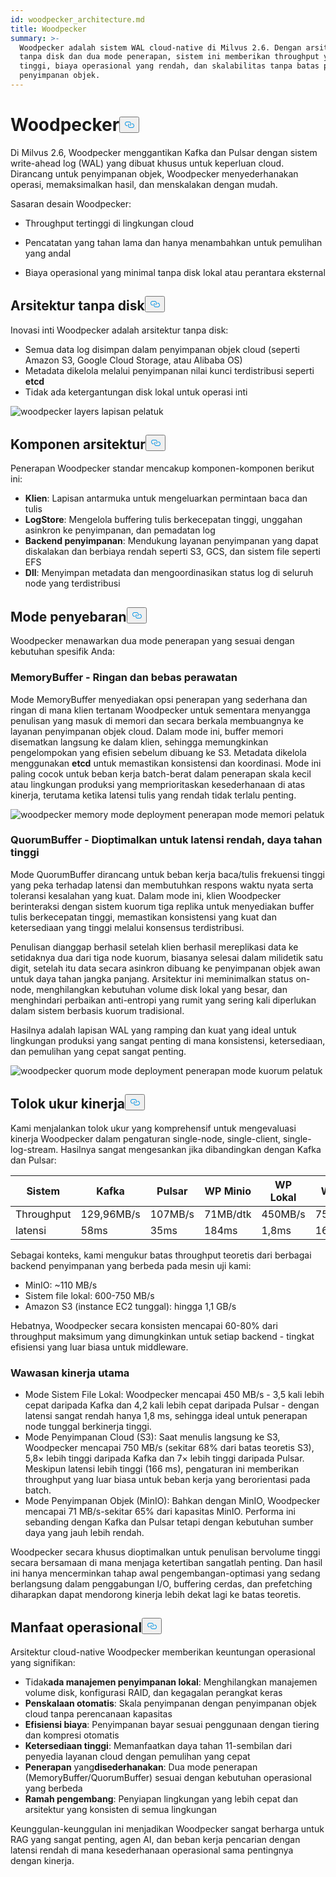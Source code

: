 ```yaml
---
id: woodpecker_architecture.md
title: Woodpecker
summary: >-
  Woodpecker adalah sistem WAL cloud-native di Milvus 2.6. Dengan arsitektur
  tanpa disk dan dua mode penerapan, sistem ini memberikan throughput yang
  tinggi, biaya operasional yang rendah, dan skalabilitas tanpa batas pada
  penyimpanan objek.
---
```

<h1 id="Woodpecker" class="common-anchor-header">Woodpecker<button data-href="#Woodpecker" class="anchor-icon" translate="no">
      <svg translate="no"
        aria-hidden="true"
        focusable="false"
        height="20"
        version="1.1"
        viewBox="0 0 16 16"
        width="16"
      >
        <path
          fill="#0092E4"
          fill-rule="evenodd"
          d="M4 9h1v1H4c-1.5 0-3-1.69-3-3.5S2.55 3 4 3h4c1.45 0 3 1.69 3 3.5 0 1.41-.91 2.72-2 3.25V8.59c.58-.45 1-1.27 1-2.09C10 5.22 8.98 4 8 4H4c-.98 0-2 1.22-2 2.5S3 9 4 9zm9-3h-1v1h1c1 0 2 1.22 2 2.5S13.98 12 13 12H9c-.98 0-2-1.22-2-2.5 0-.83.42-1.64 1-2.09V6.25c-1.09.53-2 1.84-2 3.25C6 11.31 7.55 13 9 13h4c1.45 0 3-1.69 3-3.5S14.5 6 13 6z"
        ></path>
      </svg>
    </button></h1><p>Di Milvus 2.6, Woodpecker menggantikan Kafka dan Pulsar dengan sistem write-ahead log (WAL) yang dibuat khusus untuk keperluan cloud. Dirancang untuk penyimpanan objek, Woodpecker menyederhanakan operasi, memaksimalkan hasil, dan menskalakan dengan mudah.</p>
<p>Sasaran desain Woodpecker:</p>
<ul>
<li><p>Throughput tertinggi di lingkungan cloud</p></li>
<li><p>Pencatatan yang tahan lama dan hanya menambahkan untuk pemulihan yang andal</p></li>
<li><p>Biaya operasional yang minimal tanpa disk lokal atau perantara eksternal</p></li>
</ul>
<h2 id="Zero-disk-architecture" class="common-anchor-header">Arsitektur tanpa disk<button data-href="#Zero-disk-architecture" class="anchor-icon" translate="no">
      <svg translate="no"
        aria-hidden="true"
        focusable="false"
        height="20"
        version="1.1"
        viewBox="0 0 16 16"
        width="16"
      >
        <path
          fill="#0092E4"
          fill-rule="evenodd"
          d="M4 9h1v1H4c-1.5 0-3-1.69-3-3.5S2.55 3 4 3h4c1.45 0 3 1.69 3 3.5 0 1.41-.91 2.72-2 3.25V8.59c.58-.45 1-1.27 1-2.09C10 5.22 8.98 4 8 4H4c-.98 0-2 1.22-2 2.5S3 9 4 9zm9-3h-1v1h1c1 0 2 1.22 2 2.5S13.98 12 13 12H9c-.98 0-2-1.22-2-2.5 0-.83.42-1.64 1-2.09V6.25c-1.09.53-2 1.84-2 3.25C6 11.31 7.55 13 9 13h4c1.45 0 3-1.69 3-3.5S14.5 6 13 6z"
        ></path>
      </svg>
    </button></h2><p>Inovasi inti Woodpecker adalah arsitektur tanpa disk:</p>
<ul>
<li>Semua data log disimpan dalam penyimpanan objek cloud (seperti Amazon S3, Google Cloud Storage, atau Alibaba OS)</li>
<li>Metadata dikelola melalui penyimpanan nilai kunci terdistribusi seperti <strong>etcd</strong></li>
<li>Tidak ada ketergantungan disk lokal untuk operasi inti</li>
</ul>
<p>
  
   <span class="img-wrapper"> <img translate="no" src="/docs/v2.6.x/assets/woodpecker_layers.png" alt="woodpecker layers" class="doc-image" id="woodpecker-layers" />
   </span> <span class="img-wrapper"> <span>lapisan pelatuk</span> </span></p>
<h2 id="Architecture-components" class="common-anchor-header">Komponen arsitektur<button data-href="#Architecture-components" class="anchor-icon" translate="no">
      <svg translate="no"
        aria-hidden="true"
        focusable="false"
        height="20"
        version="1.1"
        viewBox="0 0 16 16"
        width="16"
      >
        <path
          fill="#0092E4"
          fill-rule="evenodd"
          d="M4 9h1v1H4c-1.5 0-3-1.69-3-3.5S2.55 3 4 3h4c1.45 0 3 1.69 3 3.5 0 1.41-.91 2.72-2 3.25V8.59c.58-.45 1-1.27 1-2.09C10 5.22 8.98 4 8 4H4c-.98 0-2 1.22-2 2.5S3 9 4 9zm9-3h-1v1h1c1 0 2 1.22 2 2.5S13.98 12 13 12H9c-.98 0-2-1.22-2-2.5 0-.83.42-1.64 1-2.09V6.25c-1.09.53-2 1.84-2 3.25C6 11.31 7.55 13 9 13h4c1.45 0 3-1.69 3-3.5S14.5 6 13 6z"
        ></path>
      </svg>
    </button></h2><p>Penerapan Woodpecker standar mencakup komponen-komponen berikut ini:</p>
<ul>
<li><strong>Klien</strong>: Lapisan antarmuka untuk mengeluarkan permintaan baca dan tulis</li>
<li><strong>LogStore</strong>: Mengelola buffering tulis berkecepatan tinggi, unggahan asinkron ke penyimpanan, dan pemadatan log</li>
<li><strong>Backend penyimpanan</strong>: Mendukung layanan penyimpanan yang dapat diskalakan dan berbiaya rendah seperti S3, GCS, dan sistem file seperti EFS</li>
<li><strong>Dll</strong>: Menyimpan metadata dan mengoordinasikan status log di seluruh node yang terdistribusi</li>
</ul>
<h2 id="Deployment-modes" class="common-anchor-header">Mode penyebaran<button data-href="#Deployment-modes" class="anchor-icon" translate="no">
      <svg translate="no"
        aria-hidden="true"
        focusable="false"
        height="20"
        version="1.1"
        viewBox="0 0 16 16"
        width="16"
      >
        <path
          fill="#0092E4"
          fill-rule="evenodd"
          d="M4 9h1v1H4c-1.5 0-3-1.69-3-3.5S2.55 3 4 3h4c1.45 0 3 1.69 3 3.5 0 1.41-.91 2.72-2 3.25V8.59c.58-.45 1-1.27 1-2.09C10 5.22 8.98 4 8 4H4c-.98 0-2 1.22-2 2.5S3 9 4 9zm9-3h-1v1h1c1 0 2 1.22 2 2.5S13.98 12 13 12H9c-.98 0-2-1.22-2-2.5 0-.83.42-1.64 1-2.09V6.25c-1.09.53-2 1.84-2 3.25C6 11.31 7.55 13 9 13h4c1.45 0 3-1.69 3-3.5S14.5 6 13 6z"
        ></path>
      </svg>
    </button></h2><p>Woodpecker menawarkan dua mode penerapan yang sesuai dengan kebutuhan spesifik Anda:</p>
<h3 id="MemoryBuffer---Lightweight-and-maintenance-free" class="common-anchor-header">MemoryBuffer - Ringan dan bebas perawatan</h3><p>Mode MemoryBuffer menyediakan opsi penerapan yang sederhana dan ringan di mana klien tertanam Woodpecker untuk sementara menyangga penulisan yang masuk di memori dan secara berkala membuangnya ke layanan penyimpanan objek cloud. Dalam mode ini, buffer memori disematkan langsung ke dalam klien, sehingga memungkinkan pengelompokan yang efisien sebelum dibuang ke S3. Metadata dikelola menggunakan <strong>etcd</strong> untuk memastikan konsistensi dan koordinasi. Mode ini paling cocok untuk beban kerja batch-berat dalam penerapan skala kecil atau lingkungan produksi yang memprioritaskan kesederhanaan di atas kinerja, terutama ketika latensi tulis yang rendah tidak terlalu penting.</p>
<p>
  
   <span class="img-wrapper"> <img translate="no" src="/docs/v2.6.x/assets/woodpecker_memorybuffer_mode_deployment.png" alt="woodpecker memory mode deployment" class="doc-image" id="woodpecker-memory-mode-deployment" />
   </span> <span class="img-wrapper"> <span>penerapan mode memori</span> </span>pelatuk</p>
<h3 id="QuorumBuffer---Optimized-for-low-latency-high-durability" class="common-anchor-header">QuorumBuffer - Dioptimalkan untuk latensi rendah, daya tahan tinggi</h3><p>Mode QuorumBuffer dirancang untuk beban kerja baca/tulis frekuensi tinggi yang peka terhadap latensi dan membutuhkan respons waktu nyata serta toleransi kesalahan yang kuat. Dalam mode ini, klien Woodpecker berinteraksi dengan sistem kuorum tiga replika untuk menyediakan buffer tulis berkecepatan tinggi, memastikan konsistensi yang kuat dan ketersediaan yang tinggi melalui konsensus terdistribusi.</p>
<p>Penulisan dianggap berhasil setelah klien berhasil mereplikasi data ke setidaknya dua dari tiga node kuorum, biasanya selesai dalam milidetik satu digit, setelah itu data secara asinkron dibuang ke penyimpanan objek awan untuk daya tahan jangka panjang. Arsitektur ini meminimalkan status on-node, menghilangkan kebutuhan volume disk lokal yang besar, dan menghindari perbaikan anti-entropi yang rumit yang sering kali diperlukan dalam sistem berbasis kuorum tradisional.</p>
<p>Hasilnya adalah lapisan WAL yang ramping dan kuat yang ideal untuk lingkungan produksi yang sangat penting di mana konsistensi, ketersediaan, dan pemulihan yang cepat sangat penting.</p>
<p>
  
   <span class="img-wrapper"> <img translate="no" src="/docs/v2.6.x/assets/woodpecker_quorumbuffer_mode_deployment.png" alt="woodpecker quorum mode deployment" class="doc-image" id="woodpecker-quorum-mode-deployment" />
   </span> <span class="img-wrapper"> <span>penerapan mode kuorum pelatuk</span> </span></p>
<h2 id="Performance-benchmarks" class="common-anchor-header">Tolok ukur kinerja<button data-href="#Performance-benchmarks" class="anchor-icon" translate="no">
      <svg translate="no"
        aria-hidden="true"
        focusable="false"
        height="20"
        version="1.1"
        viewBox="0 0 16 16"
        width="16"
      >
        <path
          fill="#0092E4"
          fill-rule="evenodd"
          d="M4 9h1v1H4c-1.5 0-3-1.69-3-3.5S2.55 3 4 3h4c1.45 0 3 1.69 3 3.5 0 1.41-.91 2.72-2 3.25V8.59c.58-.45 1-1.27 1-2.09C10 5.22 8.98 4 8 4H4c-.98 0-2 1.22-2 2.5S3 9 4 9zm9-3h-1v1h1c1 0 2 1.22 2 2.5S13.98 12 13 12H9c-.98 0-2-1.22-2-2.5 0-.83.42-1.64 1-2.09V6.25c-1.09.53-2 1.84-2 3.25C6 11.31 7.55 13 9 13h4c1.45 0 3-1.69 3-3.5S14.5 6 13 6z"
        ></path>
      </svg>
    </button></h2><p>Kami menjalankan tolok ukur yang komprehensif untuk mengevaluasi kinerja Woodpecker dalam pengaturan single-node, single-client, single-log-stream. Hasilnya sangat mengesankan jika dibandingkan dengan Kafka dan Pulsar:</p>
<table>
<thead>
<tr><th>Sistem</th><th>Kafka</th><th>Pulsar</th><th>WP Minio</th><th>WP Lokal</th><th>WP S3</th></tr>
</thead>
<tbody>
<tr><td>Throughput</td><td>129,96MB/s</td><td>107MB/s</td><td>71MB/dtk</td><td>450MB/s</td><td>750MB/s</td></tr>
<tr><td>latensi</td><td>58ms</td><td>35ms</td><td>184ms</td><td>1,8ms</td><td>166ms</td></tr>
</tbody>
</table>
<p>Sebagai konteks, kami mengukur batas throughput teoretis dari berbagai backend penyimpanan yang berbeda pada mesin uji kami:</p>
<ul>
<li>MinIO: ~110 MB/s</li>
<li>Sistem file lokal: 600-750 MB/s</li>
<li>Amazon S3 (instance EC2 tunggal): hingga 1,1 GB/s</li>
</ul>
<p>Hebatnya, Woodpecker secara konsisten mencapai 60-80% dari throughput maksimum yang dimungkinkan untuk setiap backend - tingkat efisiensi yang luar biasa untuk middleware.</p>
<h3 id="Key-performance-insights" class="common-anchor-header">Wawasan kinerja utama</h3><ul>
<li>Mode Sistem File Lokal: Woodpecker mencapai 450 MB/s - 3,5 kali lebih cepat daripada Kafka dan 4,2 kali lebih cepat daripada Pulsar - dengan latensi sangat rendah hanya 1,8 ms, sehingga ideal untuk penerapan node tunggal berkinerja tinggi.</li>
<li>Mode Penyimpanan Cloud (S3): Saat menulis langsung ke S3, Woodpecker mencapai 750 MB/s (sekitar 68% dari batas teoretis S3), 5,8× lebih tinggi daripada Kafka dan 7× lebih tinggi daripada Pulsar. Meskipun latensi lebih tinggi (166 ms), pengaturan ini memberikan throughput yang luar biasa untuk beban kerja yang berorientasi pada batch.</li>
<li>Mode Penyimpanan Objek (MinIO): Bahkan dengan MinIO, Woodpecker mencapai 71 MB/s-sekitar 65% dari kapasitas MinIO. Performa ini sebanding dengan Kafka dan Pulsar tetapi dengan kebutuhan sumber daya yang jauh lebih rendah.</li>
</ul>
<p>Woodpecker secara khusus dioptimalkan untuk penulisan bervolume tinggi secara bersamaan di mana menjaga ketertiban sangatlah penting. Dan hasil ini hanya mencerminkan tahap awal pengembangan-optimasi yang sedang berlangsung dalam penggabungan I/O, buffering cerdas, dan prefetching diharapkan dapat mendorong kinerja lebih dekat lagi ke batas teoretis.</p>
<h2 id="Operational-benefits" class="common-anchor-header">Manfaat operasional<button data-href="#Operational-benefits" class="anchor-icon" translate="no">
      <svg translate="no"
        aria-hidden="true"
        focusable="false"
        height="20"
        version="1.1"
        viewBox="0 0 16 16"
        width="16"
      >
        <path
          fill="#0092E4"
          fill-rule="evenodd"
          d="M4 9h1v1H4c-1.5 0-3-1.69-3-3.5S2.55 3 4 3h4c1.45 0 3 1.69 3 3.5 0 1.41-.91 2.72-2 3.25V8.59c.58-.45 1-1.27 1-2.09C10 5.22 8.98 4 8 4H4c-.98 0-2 1.22-2 2.5S3 9 4 9zm9-3h-1v1h1c1 0 2 1.22 2 2.5S13.98 12 13 12H9c-.98 0-2-1.22-2-2.5 0-.83.42-1.64 1-2.09V6.25c-1.09.53-2 1.84-2 3.25C6 11.31 7.55 13 9 13h4c1.45 0 3-1.69 3-3.5S14.5 6 13 6z"
        ></path>
      </svg>
    </button></h2><p>Arsitektur cloud-native Woodpecker memberikan keuntungan operasional yang signifikan:</p>
<ul>
<li>Tidak<strong>ada manajemen penyimpanan lokal</strong>: Menghilangkan manajemen volume disk, konfigurasi RAID, dan kegagalan perangkat keras</li>
<li><strong>Penskalaan otomatis</strong>: Skala penyimpanan dengan penyimpanan objek cloud tanpa perencanaan kapasitas</li>
<li><strong>Efisiensi biaya</strong>: Penyimpanan bayar sesuai penggunaan dengan tiering dan kompresi otomatis</li>
<li><strong>Ketersediaan tinggi</strong>: Memanfaatkan daya tahan 11-sembilan dari penyedia layanan cloud dengan pemulihan yang cepat</li>
<li><strong>Penerapan</strong> yang<strong>disederhanakan</strong>: Dua mode penerapan (MemoryBuffer/QuorumBuffer) sesuai dengan kebutuhan operasional yang berbeda</li>
<li><strong>Ramah pengembang</strong>: Penyiapan lingkungan yang lebih cepat dan arsitektur yang konsisten di semua lingkungan</li>
</ul>
<p>Keunggulan-keunggulan ini menjadikan Woodpecker sangat berharga untuk RAG yang sangat penting, agen AI, dan beban kerja pencarian dengan latensi rendah di mana kesederhanaan operasional sama pentingnya dengan kinerja.</p>
